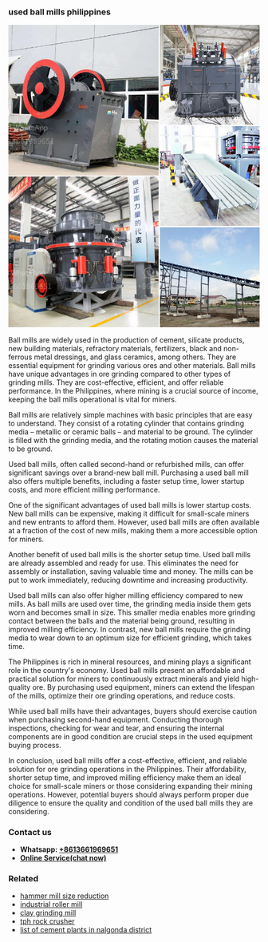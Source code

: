 <h3>used ball mills philippines</h3><img src='1708309008.jpg' alt=''><p>Ball mills are widely used in the production of cement, silicate products, new building materials, refractory materials, fertilizers, black and non-ferrous metal dressings, and glass ceramics, among others. They are essential equipment for grinding various ores and other materials. Ball mills have unique advantages in ore grinding compared to other types of grinding mills. They are cost-effective, efficient, and offer reliable performance. In the Philippines, where mining is a crucial source of income, keeping the ball mills operational is vital for miners.</p><p>Ball mills are relatively simple machines with basic principles that are easy to understand. They consist of a rotating cylinder that contains grinding media – metallic or ceramic balls – and material to be ground. The cylinder is filled with the grinding media, and the rotating motion causes the material to be ground.</p><p>Used ball mills, often called second-hand or refurbished mills, can offer significant savings over a brand-new ball mill. Purchasing a used ball mill also offers multiple benefits, including a faster setup time, lower startup costs, and more efficient milling performance.</p><p>One of the significant advantages of used ball mills is lower startup costs. New ball mills can be expensive, making it difficult for small-scale miners and new entrants to afford them. However, used ball mills are often available at a fraction of the cost of new mills, making them a more accessible option for miners.</p><p>Another benefit of used ball mills is the shorter setup time. Used ball mills are already assembled and ready for use. This eliminates the need for assembly or installation, saving valuable time and money. The mills can be put to work immediately, reducing downtime and increasing productivity.</p><p>Used ball mills can also offer higher milling efficiency compared to new mills. As ball mills are used over time, the grinding media inside them gets worn and becomes small in size. This smaller media enables more grinding contact between the balls and the material being ground, resulting in improved milling efficiency. In contrast, new ball mills require the grinding media to wear down to an optimum size for efficient grinding, which takes time.</p><p>The Philippines is rich in mineral resources, and mining plays a significant role in the country's economy. Used ball mills present an affordable and practical solution for miners to continuously extract minerals and yield high-quality ore. By purchasing used equipment, miners can extend the lifespan of the mills, optimize their ore grinding operations, and reduce costs.</p><p>While used ball mills have their advantages, buyers should exercise caution when purchasing second-hand equipment. Conducting thorough inspections, checking for wear and tear, and ensuring the internal components are in good condition are crucial steps in the used equipment buying process.</p><p>In conclusion, used ball mills offer a cost-effective, efficient, and reliable solution for ore grinding operations in the Philippines. Their affordability, shorter setup time, and improved milling efficiency make them an ideal choice for small-scale miners or those considering expanding their mining operations. However, potential buyers should always perform proper due diligence to ensure the quality and condition of the used ball mills they are considering.</p><h3>Contact us</h3><ul><li><strong>Whatsapp:&nbsp;<a href="https://wa.me/8613661969651">+8613661969651</a></strong></li><li><a href="https://swt.shibang-china.com/?git&amp;zhl&amp;used ball mills philippines"><strong>Online Service(chat now)</strong></a></li></ul><h3>Related</h3><ul><li><a href='hammer mill size reduction.md'>hammer mill size reduction</a></li><li><a href='industrial roller mill.md'>industrial roller mill</a></li><li><a href='clay grinding mill.md'>clay grinding mill</a></li><li><a href='tph rock crusher.md'>tph rock crusher</a></li><li><a href='list of cement plants in nalgonda district.md'>list of cement plants in nalgonda district</a></li></ul>